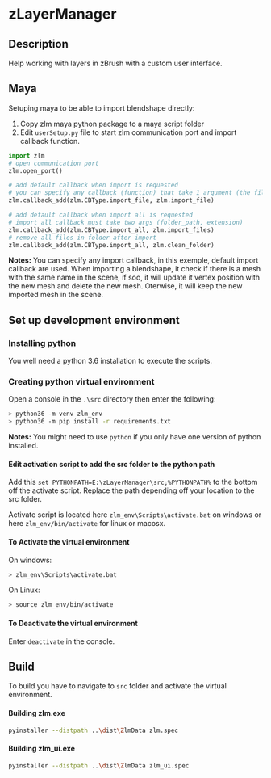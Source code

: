 # zLayerManager

## Description

Help working with layers in zBrush with a custom user interface. 

## Maya

Setuping maya to be able to import blendshape directly:

1. Copy zlm maya python package to a maya script folder
2. Edit `userSetup.py` file to start zlm communication port and import callback function.
```python
import zlm
# open communication port
zlm.open_port()

# add default callback when import is requested
# you can specify any callback (function) that take 1 argument (the file path to import)
zlm.callback_add(zlm.CBType.import_file, zlm.import_file)

# add default callback when import all is requested
# import all callback must take two args (folder_path, extension)
zlm.callback_add(zlm.CBType.import_all, zlm.import_files)
# remove all files in folder after import
zlm.callback_add(zlm.CBType.import_all, zlm.clean_folder)
```

**Notes:** You can specify any import callback, in this exemple, default import callback are used.  When importing a blendshape, it check if there is a mesh with the same name in the scene, if soo, it will update it vertex position with the new mesh and delete the new mesh.  Oterwise, it will keep the new imported mesh in the scene.


## Set up development environment

### Installing python

You well need a python 3.6 installation to execute the scripts.

### Creating python virtual environment

Open a console in the `.\src` directory then enter the following:

```bash
> python36 -m venv zlm_env
> python36 -m pip install -r requirements.txt
```

**Notes:** You might need to use `python` if you only have one version of python installed.

#### Edit activation script to add the src folder to the python path

Add this `set PYTHONPATH=E:\zLayerManager\src;%PYTHONPATH%` to the bottom off the activate script. Replace the path depending off your location to the src folder.

Activate script is located here `zlm_env\Scripts\activate.bat` on windows or here `zlm_env/bin/activate` for linux or macosx.



#### To Activate the virtual environment

On windows:

```bash
> zlm_env\Scripts\activate.bat
```

On Linux:
```bash
> source zlm_env/bin/activate
```

#### To Deactivate the virtual environment

Enter `deactivate` in the console.



## Build

To build you have to navigate to `src` folder and activate the virtual environment.

#### Building zlm.exe
```bash
pyinstaller --distpath ..\dist\ZlmData zlm.spec
```

#### Building zlm_ui.exe
```bash
pyinstaller --distpath ..\dist\ZlmData zlm_ui.spec
```



